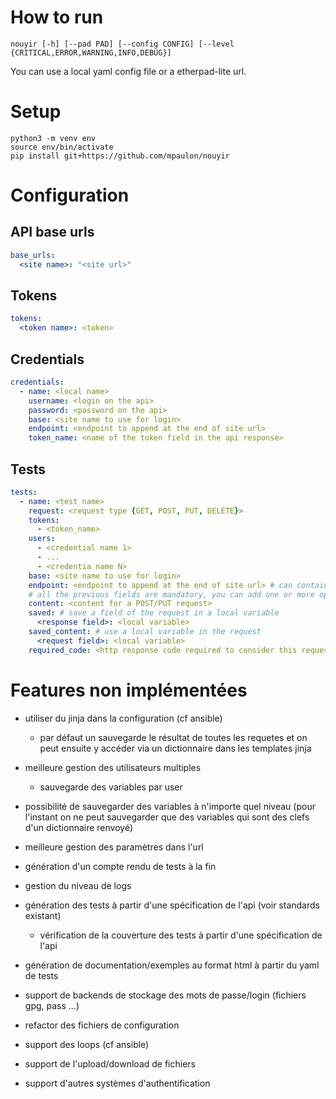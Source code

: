 # How to run
`nouyir [-h] [--pad PAD] [--config CONFIG] [--level {CRITICAL,ERROR,WARNING,INFO,DEBUG}]`

You can use a local yaml config file or a etherpad-lite url.

# Setup

```
python3 -m venv env
source env/bin/activate
pip install git+https://github.com/mpaulon/nouyir
```


# Configuration
## API base urls
```yml
base_urls:
  <site name>: "<site url>"
```

## Tokens
```yml
tokens:
  <token name>: <token>
```

## Credentials
```yml
credentials:
  - name: <local name>
    username: <login on the api>
    password: <password on the api>
    base: <site name to use for login>
    endpoint: <endpoint to append at the end of site url>
    token_name: <name of the token field in the api response>
```

## Tests
```yml
tests:
  - name: <test name>
    request: <request type {GET, POST, PUT, DELETE}>
    tokens:
      - <token_name>
    users:
      - <credential name 1>
      - ...
      - <credentia name N>
    base: <site name to use for login>
    endpoint: <endpoint to append at the end of site url> # can contain a local variable with {<variable name>}
    # all the previous fields are mandatory, you can add one or more optional fields too:
    content: <content for a POST/PUT request>
    saved: # save a field of the request in a local variable
      <response field>: <local variable>
    saved_content: # use a local variable in the request
      <request field>: <local variable>
    required_code: <http response code required to consider this request as valid (by default all 2XX codes are considered valid)>
```







# Features non implémentées

 * utiliser du jinja dans la configuration (cf ansible)
   * par défaut un sauvegarde le résultat de toutes les requetes et on peut ensuite y accéder via un dictionnaire dans les templates jinja

 * meilleure gestion des utilisateurs multiples
   * sauvegarde des variables par user
 * possibilité de sauvegarder des variables à n'importe quel niveau (pour l'instant on ne peut sauvegarder que des variables qui sont des clefs d'un dictionnaire renvoyé)
 * meilleure gestion des paramètres dans l'url
 * génération d'un compte rendu de tests à la fin
 * gestion du niveau de logs
 * génération des tests à partir d'une spécification de l'api (voir standards existant)
   * vérification de la couverture des tests à partir d'une spécification de l'api
 * génération de documentation/exemples au format html à partir du yaml de tests
 * support de backends de stockage des mots de passe/login (fichiers gpg, pass ...)
 * refactor des fichiers de configuration
 * support des loops (cf ansible)
 * support de l'upload/download de fichiers
 * support d'autres systèmes d'authentification